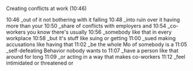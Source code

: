 Creating conflicts at work (10:46)

 10:46 _out of it not bothering with it falling
 10:48 _into ruin over it having more than your
 10:50 _share of conflicts with employers and
 10:54 _co-workers you know there's usually
 10:56 _somebody like that in every workplace
 10:58 _but it's stuff like suing or getting
 11:00 _sued making accusations like having that
 11:02 _be the whole Mo of somebody is a
 11:05 _self-defeating Behavior nobody wants to
 11:07 _have a person like that around for long
 11:09 _or acting in a way that makes co-workers
 11:12 _feel intimidated or threatened or